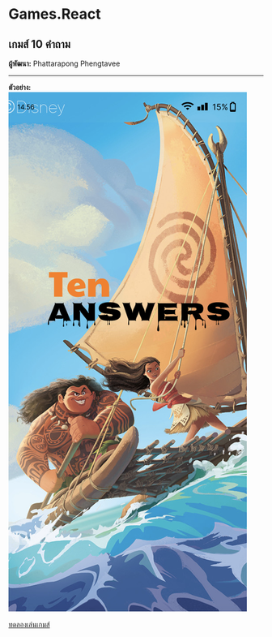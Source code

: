 # Games.React
## เกมส์ 10 คำถาม

**ผู้พัฒนา:** Phattarapong Phengtavee

---

**ตัวอย่าง:**  
![ตัวอย่างเกมส์](Componets/StartGame/start.png)

[ทดลองเล่นเกมส์](https://phattarapong26.github.io//)
